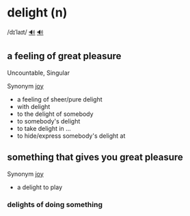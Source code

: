 # delight (n)

/dɪˈlaɪt/ [🔊](https://www.oxfordlearnersdictionaries.com/media/english/uk_pron/d/del/delig/delight__gb_1.mp3) [🔊](https://www.oxfordlearnersdictionaries.com/media/english/us_pron/d/del/delig/delight__us_1.mp3)

## a feeling of great pleasure

Uncountable, Singular

Synonym [joy]()

- a feeling of sheer/pure delight
- with delight
- to the delight of somebody
- to somebody's delight
- to take delight in ...
- to hide/express somebody's delight at

## something that gives you great pleasure

Synonym [joy]()

- a delight to play

### delights of doing something